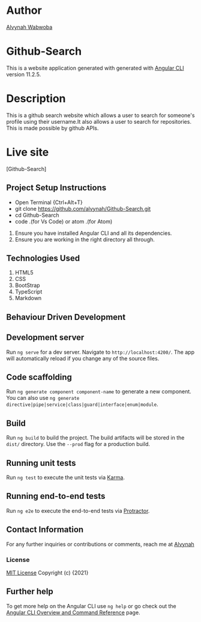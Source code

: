 # Author

[Alvynah Wabwoba](https://github.com/alvynah)

# Github-Search

This is a website application generated with generated with [Angular CLI](https://github.com/angular/angular-cli) version 11.2.5.

# Description

This is a github search website which allows a user to search for someone's profile using their username.It also allows a user to search for repositories. This is made possible by github APIs.

# Live site
[Github-Search]

## Project Setup Instructions
* Open Terminal {Ctrl+Alt+T}
* git clone https://github.com/alvynah/Github-Search.git
* cd Github-Search
* code .(for Vs Code) or atom .(for Atom)

1. Ensure you have installed Angular CLI and all its dependencies.
2. Ensure you are working in the right directory all through.
## Technologies Used
1. HTML5
2. CSS
3. BootStrap
4. TypeScript
5. Markdown
## Behaviour Driven Development

## Development server

Run `ng serve` for a dev server. Navigate to `http://localhost:4200/`. The app will automatically reload if you change any of the source files.

## Code scaffolding

Run `ng generate component component-name` to generate a new component. You can also use `ng generate directive|pipe|service|class|guard|interface|enum|module`.

## Build

Run `ng build` to build the project. The build artifacts will be stored in the `dist/` directory. Use the `--prod` flag for a production build.

## Running unit tests

Run `ng test` to execute the unit tests via [Karma](https://karma-runner.github.io).

## Running end-to-end tests

Run `ng e2e` to execute the end-to-end tests via [Protractor](http://www.protractortest.org/).

## Contact Information
For any further inquiries or contributions or comments, reach me at [Alvynah](juvatalvynah@gmail.com)

### License
[MIT License](https://github.com/alvynah/Github-Search/blob/master/LICENSE) Copyright (c) {2021} 

## Further help

To get more help on the Angular CLI use `ng help` or go check out the [Angular CLI Overview and Command Reference](https://angular.io/cli) page.
